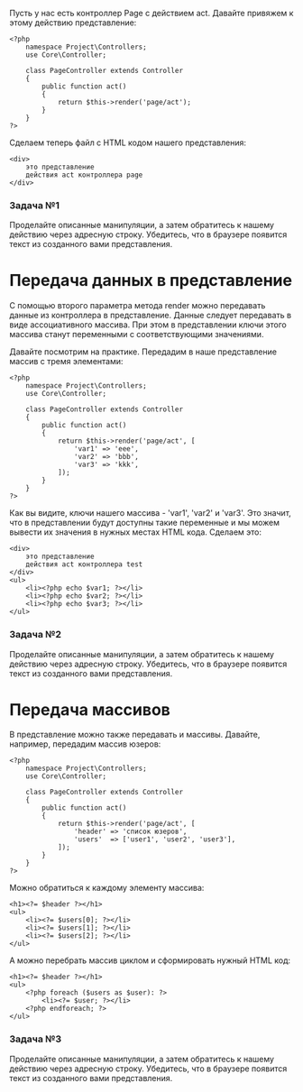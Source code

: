 Пусть у нас есть контроллер Page с действием act. Давайте привяжем к этому действию представление:

    <?php
        namespace Project\Controllers;
        use Core\Controller;
        
        class PageController extends Controller
        {
            public function act()
            {
                return $this->render('page/act');
            }
        }
    ?>

Сделаем теперь файл с HTML кодом нашего представления:

    <div>
        это представление
        действия act контроллера page
    </div>

### Задача №1

Проделайте описанные манипуляции, а затем обратитесь к нашему действию через адресную строку. Убедитесь, что в браузере
появится текст из созданного вами представления.

# Передача данных в представление

С помощью второго параметра метода render можно передавать данные из контроллера в представление. Данные следует
передавать в виде ассоциативного массива. При этом в представлении ключи этого массива станут переменными с
соответствующими значениями.

Давайте посмотрим на практике. Передадим в наше представление массив с тремя элементами:

    <?php
        namespace Project\Controllers;
        use Core\Controller;
        
        class PageController extends Controller
        {
            public function act()
            {
                return $this->render('page/act', [
                    'var1' => 'eee',
                    'var2' => 'bbb',
                    'var3' => 'kkk',
                ]);
            }
        }
    ?>

Как вы видите, ключи нашего массива - 'var1', 'var2' и 'var3'. Это значит, что в представлении будут доступны такие
переменные и мы можем вывести их значения в нужных местах HTML кода. Сделаем это:

    <div>
        это представление
        действия act контроллера test
    </div>
    <ul>
        <li><?php echo $var1; ?></li>
        <li><?php echo $var2; ?></li>
        <li><?php echo $var3; ?></li>
    </ul>

### Задача №2

Проделайте описанные манипуляции, а затем обратитесь к нашему действию через адресную строку. Убедитесь, что в браузере
появится текст из созданного вами представления.

# Передача массивов

В представление можно также передавать и массивы. Давайте, например, передадим массив юзеров:

    <?php
        namespace Project\Controllers;
        use Core\Controller;
        
        class PageController extends Controller
        {
            public function act()
            {
                return $this->render('page/act', [
                    'header' => 'список юзеров',
                    'users'  => ['user1', 'user2', 'user3'],
                ]);
            }
        }
    ?>

Можно обратиться к каждому элементу массива:

    <h1><?= $header ?></h1>
    <ul>
        <li><?= $users[0]; ?></li>
        <li><?= $users[1]; ?></li>
        <li><?= $users[2]; ?></li>
    </ul>

А можно перебрать массив циклом и сформировать нужный HTML код:

    <h1><?= $header ?></h1>
    <ul>
        <?php foreach ($users as $user): ?>
            <li><?= $user; ?></li>
        <?php endforeach; ?>
    </ul>

### Задача №3

Проделайте описанные манипуляции, а затем обратитесь к нашему действию через адресную строку. Убедитесь, что в браузере
появится текст из созданного вами представления.